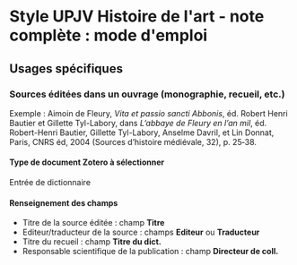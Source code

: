 # Style UPJV Histoire de l'art - note complète : mode d'emploi

## Usages spécifiques

### Sources éditées dans un ouvrage (monographie, recueil, etc.)

Exemple : Aimoin de Fleury, *Vita et passio sancti Abbonis*, éd. Robert Henri Bautier et Gillette Tyl-Labory, dans *L’abbaye de Fleury en l’an mil*, éd. Robert-Henri Bautier, Gillette Tyl-Labory, Anselme Davril, et Lin Donnat, Paris, CNRS éd, 2004 (Sources d’histoire médiévale, 32), p. 25‑38.

#### Type de document Zotero à sélectionner

Entrée de dictionnaire

#### Renseignement des champs

- Titre de la source éditée : champ **Titre**
- Editeur/traducteur de la source : champs **Editeur** ou **Traducteur**
- Titre du recueil : champ **Titre du dict.**
- Responsable scientifique de la publication : champ **Directeur de coll.**
